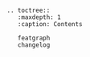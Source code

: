```{include} ../../README.md
```

```{eval-rst}
.. toctree::
   :maxdepth: 1
   :caption: Contents

   featgraph
   changelog
```
